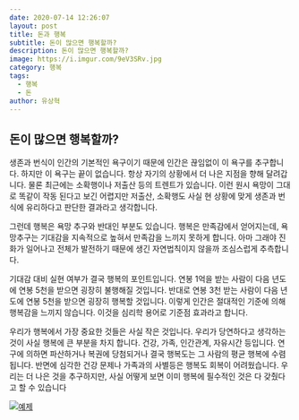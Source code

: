 ```yaml
---
date: 2020-07-14 12:26:07
layout: post
title: 돈과 행복
subtitle: 돈이 많으면 행복할까?
description: 돈이 많으면 행복할까?
image: https://i.imgur.com/9eV3SRv.jpg
category: 행복
tags:
  - 행복
  - 돈
author: 유상혁
---
```

## 돈이 많으면 행복할까?

생존과 번식이 인간의 기본적인 욕구이기 때문에 인간은 끊임없이 이 욕구를 추구합니다. 하지만 이 욕구는 끝이 없습니다. 항상 자기의 상황에서 더 나은 지점을 향해 달려갑니다. 
물론 최근에는 소확행이나 저출산 등의 트렌트가 있습니다. 이런 원시 욕망이 그대로 똑같이 작동 된다고 보긴 어렵지만 저출산, 소확행도 사실 현 상황에 맞게 생존과 번식에 유리하다고 판단한 결과라고 생각합니다. 

그런데 행복은 욕망 추구와 반대인 부분도 있습니다. 행복은 만족감에서 얻어지는데, 욕망추구는 기대감을 지속적으로 높혀서 만족감을 느끼지 못하게 합니다. 
아마 그래야 진화가 일어나고 전체가 발전하기 때문에 생긴 자연법칙이지 않을까 조심스럽게 추측합니다. 

기대감 대비 실현 여부가 결국 행복의 포인트입니다. 연봉 1억을 받는 사람이 다음 년도에 연봉 5천을 받으면 굉장히 불행해질 것입니다.
반대로 연봉 3천 받는 사람이 다음 년도에 연봉 5천을 받으면 굉장히 행복할 것입니다. 이렇게 인간은 절대적인 기준에 의해 행복감을 느끼지 않습니다. 이것을 심리학 용어로 기준점 효과라고 합니다. 

우리가 행복에서 가장 중요한 것들은  사실 작은 것입니다. 우리가 당연하다고 생각하는 것이 사실 행복에 큰 부분을 차지 합니다. 
건강, 가족, 인간관계, 자유시간 등입니다. 연구에 의하면 파산하거나 복권에 당첨되거나 결국 행복도는 그 사람의 평균 행복에 수렴됩니다. 
반면에 심각한 건강 문제나 가족과의 사별등은 행복도 회복이 어려웠습니다. 우리는 더 나은 것을 추구하지만, 사실 어떻게 보면 이미 행복에 필수적인 것은 다 갖췄다고 할 수 있습니다

[![예제](http://img.youtube.com/vi/GxzF8iASY7E/0.jpg)](https://www.youtube.com/watch?v=GxzF8iASY7E) 
